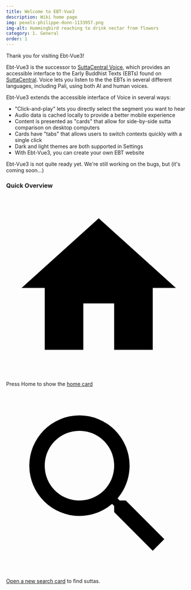 ```yaml
---
title: Welcome to EBT-Vue3
description: Wiki home page
img: pexels-philippe-donn-1133957.png
img-alt: Hummingbird reaching to drink nectar from flowers
category: 1. General
order: 1
---
```


Thank you for visiting Ebt-Vue3!

Ebt-Vue3 is the successor to [SuttaCentral Voice](https://voice.suttacentral.net),
which provides an accessible interface to the Early Buddhist Texts (EBTs) 
found on [SuttaCentral](httsp:://suttacentral.net).
Voice lets you listen to the the EBTs in several different languages, 
including Pali, using both AI and human voices.

Ebt-Vue3 extends the accessible interface of Voice in several ways:

* "Click-and-play" lets you directly select the segment you want to hear
* Audio data is cached locally to provide a better mobile experience
* Content is presented as "cards" that allow for side-by-side sutta comparison on desktop computers
* Cards have "tabs" that allows users to switch contexts quickly with a single click
* Dark and light themes are both supported in Settings
* With Ebt-Vue3, you can create your own EBT website

Ebt-Vue3 is not quite ready yet. 
We're still working on the bugs, but (it's coming soon...)

### Quick Overview

<a href="/" class="ebt-icon-btn v-btn v-btn--icon v-btn--round v-btn--router theme--dark v-size--default"><span class="v-btn__content"><span aria-hidden="true" class="v-icon notranslate theme--dark"><svg xmlns="http://www.w3.org/2000/svg" viewBox="0 0 24 24" role="img" aria-hidden="true" class="v-icon__svg"><path d="M10,20V14H14V20H19V12H22L12,3L2,12H5V20H10Z"></path></svg></span></span></a> Press Home to show the [home card](/) 

<a href="#/search" class="ebt-icon-btn v-btn v-btn--icon v-btn--round v-btn--router theme--dark v-size--default"><span class="v-btn__content"><span aria-hidden="true" class="v-icon notranslate theme--dark"><svg xmlns="http://www.w3.org/2000/svg" viewBox="0 0 24 24" role="img" aria-hidden="true" class="v-icon__svg"><path d="M9.5,3A6.5,6.5 0 0,1 16,9.5C16,11.11 15.41,12.59 14.44,13.73L14.71,14H15.5L20.5,19L19,20.5L14,15.5V14.71L13.73,14.44C12.59,15.41 11.11,16 9.5,16A6.5,6.5 0 0,1 3,9.5A6.5,6.5 0 0,1 9.5,3M9.5,5C7,5 5,7 5,9.5C5,12 7,14 9.5,14C12,14 14,12 14,9.5C14,7 12,5 9.5,5Z"></path></svg></span></span></a> 
[Open a new search card](#/search) to find suttas. 
